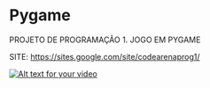 # Pygame
PROJETO DE PROGRAMAÇÃO 1.
JOGO EM PYGAME

SITE: https://sites.google.com/site/codearenaprog1/

[![Alt text for your video](http://img.youtube.com/vi/0HISrOpnKXs/0.jpg)](http://www.youtube.com/watch?v=0HISrOpnKXs)
